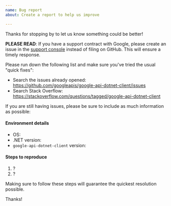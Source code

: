 ```yaml
---
name: Bug report
about: Create a report to help us improve

---
```


Thanks for stopping by to let us know something could be better!

**PLEASE READ**: If you have a support contract with Google, please create an issue in the [support console](https://cloud.google.com/support/) instead of filing on GitHub. This will ensure a timely response.

Please run down the following list and make sure you've tried the usual "quick fixes":

  - Search the issues already opened: https://github.com/googleapis/google-api-dotnet-client/issues
  - Search Stack Overflow: https://stackoverflow.com/questions/tagged/google-api-dotnet-client

If you are still having issues, please be sure to include as much information as possible:

#### Environment details

  - OS:
  - .NET version:
  - `google-api-dotnet-client` version:

#### Steps to reproduce

  1. ?
  2. ?

Making sure to follow these steps will guarantee the quickest resolution possible.

Thanks!
